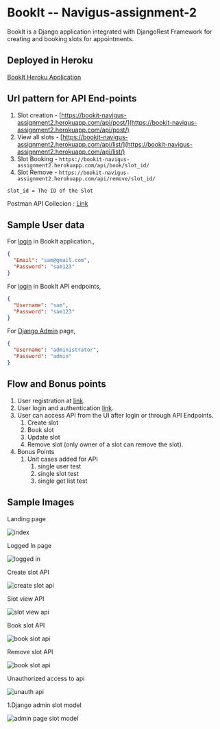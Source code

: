 # BookIt -- Navigus-assignment-2

BookIt is a Django application integrated with DjangoRest Framework for creating and booking slots for appointments.

## Deployed in Heroku

[BookIt Heroku Application](https://bookit-navigus-assignment2.herokuapp.com/)

## Url pattern for API End-points

1. Slot creation  - [https://bookit-navigus-assignment2.herokuapp.com/api/post/](https://bookit-navigus-assignment2.herokuapp.com/api/post/)
1. View all slots - [https://bookit-navigus-assignment2.herokuapp.com/api/list/](https://bookit-navigus-assignment2.herokuapp.com/api/list/)
1. Slot Booking   - ```https://bookit-navigus-assignment2.herokuapp.com/api/book/slot_id/```
1. Slot Remove   -  ```https://bookit-navigus-assignment2.herokuapp.com/api/remove/slot_id/```

```slot_id = The ID of the Slot```

Postman API Collecion : [Link](https://documenter.getpostman.com/view/12165569/T1DqfGCo)

## Sample User data 

For [login](https://bookit-navigus-assignment2.herokuapp.com/login/) in BookIt application.,
```json
{
  "Email": "sam@gmail.com",
  "Password": "sam123"
}
```
For [login](https://bookit-navigus-assignment2.herokuapp.com/api-auth/login/?next=/api/list/) in BookIt API endpoints,
```json
{
  "Username": "sam",
  "Password": "sam123"
}
```
For [Django Admin](https://bookit-navigus-assignment2.herokuapp.com/admin/) page,
```json
{
  "Username": "administrator",
  "Password": "admin"
}
```

## Flow and Bonus points
1. User registration at [link](https://bookit-navigus-assignment2.herokuapp.com/register/).
1. User login and authentication [link](https://bookit-navigus-assignment2.herokuapp.com/login/).
1. User can access API from the UI after login or through API Endpoints.
   1. Create slot  
   1. Book slot 
   1. Update slot  
   1. Remove slot (only owner of a slot can remove the slot).
1. Bonus Points
   1. Unit cases added for API 
        1. single user test
        1. single slot test
        1. single get list test
        
        
## Sample Images
Landing page

![index](https://firebasestorage.googleapis.com/v0/b/c-dwl-95da6.appspot.com/o/1.PNG?alt=media&token=e8d07171-84e1-4b7d-8ef2-099e53b7c9df)

Logged In page

![logged in](https://firebasestorage.googleapis.com/v0/b/c-dwl-95da6.appspot.com/o/2.PNG?alt=media&token=bf5136e6-3553-4265-9bfb-878f5f128a3d)

Create slot API

![create slot api](https://firebasestorage.googleapis.com/v0/b/c-dwl-95da6.appspot.com/o/3.PNG?alt=media&token=654e1181-e5f7-42fd-9731-f823177fa81d)

Slot view API

![slot view api](https://firebasestorage.googleapis.com/v0/b/c-dwl-95da6.appspot.com/o/4.PNG?alt=media&token=fa495ba8-ef63-4fac-970a-fd96f63dd191)

Book slot API

![book slot api](https://firebasestorage.googleapis.com/v0/b/c-dwl-95da6.appspot.com/o/5.PNG?alt=media&token=ffe60a93-1171-4eb8-9e7b-b57cf08051c6)

Remove slot API

![book slot api](https://firebasestorage.googleapis.com/v0/b/c-dwl-95da6.appspot.com/o/6.PNG?alt=media&token=ad1849b9-ef4c-4305-ad8f-0c43d2ba3248)

Unauthorized access to api

![unauth api](https://firebasestorage.googleapis.com/v0/b/c-dwl-95da6.appspot.com/o/7.PNG?alt=media&token=fb7bae2c-f0aa-4e1d-b0e9-aeaa3318b150)

1.Django admin slot model

![admin page slot model](https://firebasestorage.googleapis.com/v0/b/c-dwl-95da6.appspot.com/o/8.PNG?alt=media&token=9ae7e719-ba30-4419-b37d-f383eed9bd85)

